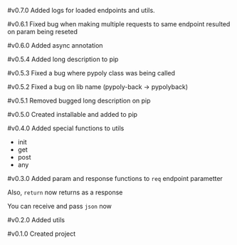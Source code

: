 #v0.7.0
Added logs for loaded endpoints and utils.

#v0.6.1
Fixed bug when making multiple requests to same endpoint resulted on param being reseted 

#v0.6.0
Added async annotation

#v0.5.4 
Added long description to pip

#v0.5.3 
Fixed a bug where pypoly class was being called

#v0.5.2
Fixed a bug on lib name (pypoly-back -> pypolyback)

#v0.5.1
Removed bugged long description on pip

#v0.5.0
Created installable and added  to pip

#v0.4.0
Added special functions to utils
* init
* get
* post
* any

#v0.3.0
Added param and response functions to `req` endpoint parametter

Also, `return` now returns as a response

You can receive and pass `json` now

#v0.2.0
Added utils

#v0.1.0
Created project